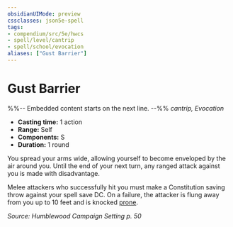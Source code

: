```yaml
---
obsidianUIMode: preview
cssclasses: json5e-spell
tags:
- compendium/src/5e/hwcs
- spell/level/cantrip
- spell/school/evocation
aliases: ["Gust Barrier"]
---
```

# Gust Barrier
%%-- Embedded content starts on the next line. --%%
*cantrip, Evocation*  

- **Casting time:** 1 action
- **Range:** Self
- **Components:** S
- **Duration:** 1 round

You spread your arms wide, allowing yourself to become enveloped by the air around you. Until the end of your next turn, any ranged attack against you is made with disadvantage.

Melee attackers who successfully hit you must make a Constitution saving throw against your spell save DC. On a failure, the attacker is flung away from you up to 10 feet and is knocked [prone](2-Mechanics/CLI/rules/conditions.md#Prone).

*Source: Humblewood Campaign Setting p. 50*